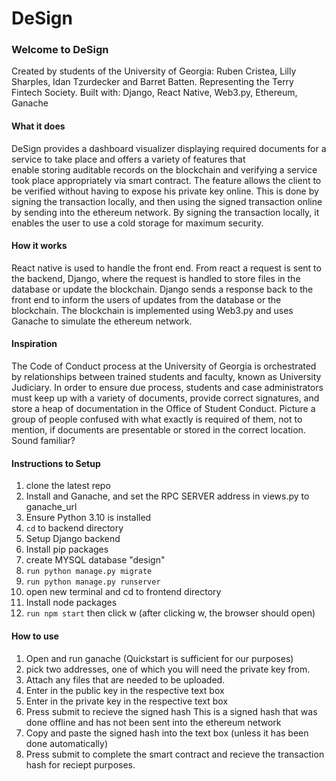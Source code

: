   # DeSign  
  ### **Welcome to DeSign**  
  Created by students of the University of Georgia: Ruben Cristea, Lilly Sharples, Idan Tzurdecker and Barret Batten.
  Representing the Terry Fintech Society.
  Built with: Django, React Native, Web3.py, Ethereum, Ganache  
    
  #### **What it does**   
  DeSign provides a dashboard visualizer displaying required documents for a service to take place and offers a variety of features that   
enable storing auditable records on the blockchain and verifying a service took place appropriately via smart contract. The feature allows the client to be verified without having to expose his private key online.  This is done by signing the transaction locally, and then using the signed transaction online by sending into the ethereum network. By signing the transaction locally, it enables the user to use a cold storage for maximum security.

  #### **How it works**
  React native is used to handle the front end. 
  From react a request is sent to the backend, Django, where the request is handled to store files in the database or update the blockchain.
  Django sends a response back to the front end to inform the users of updates from the database or the blockchain.
  The blockchain is implemented using Web3.py and uses Ganache to simulate the ethereum network.
  
  #### **Inspiration**  

The Code of Conduct process at the University of Georgia is orchestrated by relationships between trained students and faculty, known as University Judiciary. In order to ensure due process, students and case administrators must keep up with a variety of documents, provide correct signatures, and store a heap of documentation in the Office of Student Conduct. Picture a group of people confused with what exactly is required of them, not to mention, if documents are presentable or stored in the correct location. Sound familiar?  

#### **Instructions to Setup**  
1) clone the latest repo  
2) Install and Ganache, and set the RPC SERVER address in views.py to ganache_url
3) Ensure Python 3.10 is installed
4) ``cd`` to backend directory
5) Setup Django backend  
6) Install pip packages
7) create MYSQL database "design"
8) ``run python manage.py migrate``
9) ``run python manage.py runserver``
10) open new terminal and cd to frontend directory
11) Install node packages
12) ``run npm start`` then click w  (after clicking w, the browser should open)


#### **How to use**
1) Open and run ganache (Quickstart is sufficient for our purposes)
2) pick two addresses, one of which you will need the private key from.
3) Attach any files that are needed to be uploaded.
4) Enter in the public key in the respective text box
5) Enter in the private key in the respective text box
6) Press submit to recieve the signed hash
      This is a signed hash that was done offline and has not been sent into the ethereum network  
7) Copy and paste the signed hash into the text box (unless it has been done automatically)
8) Press submit to complete the smart contract and recieve the transaction hash for reciept purposes.
